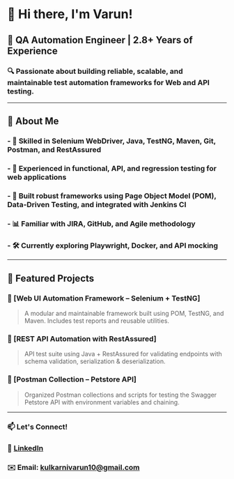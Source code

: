 # 👋 Hi there, I'm Varun!

## 🎯 QA Automation Engineer | 2.8+ Years of Experience  
### 🔍 Passionate about building reliable, scalable, and maintainable test automation frameworks for Web and API testing.

---

## 💼 About Me
### - 🔧 Skilled in **Selenium WebDriver**, **Java**, **TestNG**, **Maven**, **Git**, **Postman**, and **RestAssured**
### - 🧪 Experienced in **functional**, **API**, and **regression testing** for web applications
### - 🚀 Built robust frameworks using **Page Object Model (POM)**, **Data-Driven Testing**, and integrated with **Jenkins CI**
### - 📊 Familiar with **JIRA**, **GitHub**, and Agile methodology
### - 🛠️ Currently exploring **Playwright**, **Docker**, and **API mocking**

---

## 📂 Featured Projects

### 🔹 [Web UI Automation Framework – Selenium + TestNG]
> A modular and maintainable framework built using POM, TestNG, and Maven. Includes test reports and reusable utilities.

### 🔹 [REST API Automation with RestAssured]
> API test suite using Java + RestAssured for validating endpoints with schema validation, serialization & deserialization.

### 🔹 [Postman Collection – Petstore API]
> Organized Postman collections and scripts for testing the Swagger Petstore API with environment variables and chaining.

---

### 📫 Let's Connect!
### 💼 [LinkedIn](https://www.linkedin.com/in/varunmk17/)
### ✉️ Email: kulkarnivarun10@gmail.com

